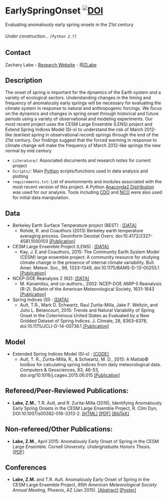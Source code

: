 # EarlySpringOnset [![DOI](https://zenodo.org/badge/118796871.svg)](https://zenodo.org/badge/latestdoi/118796871)
Evaluating anomalously early spring onsets in the 21st century

###### Under construction... ```[Python 2.7]```

## Contact
Zachary Labe - [Research Website](http://sites.uci.edu/zlabe/) - [@ZLabe](https://twitter.com/ZLabe)

## Description
The onset of spring is important for the dynamics of the Earth system and a variety of ecological sectors. Understanding changes in the timing and frequency of anomalously early springs will be necessary for evaluating the climate system in response to natural and anthropogenic forcings. We focus on the dynamics and changes in spring onset through historical and future periods using a variety of observational and modeling experiments. Our most recent project uses the CESM Large Ensemble (LENS) project and Extend Spring Indices Model (SI-x) to understand the risk of March 2012-like (earliest spring in observational record) springs through the end of the 21st century. Our findings suggest that the forced warming in response to climate change will make the frequency of March 2012-like springs the new normal by mid century

+ ```Literature/```: Associated documents and research notes for current project
+ ```Scripts/```: Main [Python](https://www.python.org/) scripts/functions used in data analysis and plotting
+ ```requirements.txt```: List of environments and modules associated with the most recent version of this project. A Python [Anaconda2 Distribution](https://docs.continuum.io/anaconda/) was used for our analysis. Tools including [CDO](https://code.mpimet.mpg.de/projects/cdo) and [NCO](http://nco.sourceforge.net/) were also used for initial data manipulation.

## Data
+ Berkeley Earth Surface Temperature project (BEST) : [[DATA]](http://berkeleyearth.org/data/)
    + Rohde, R. and Coauthors (2013) Berkeley earth temperature averaging process. Geoinform Geostat Overv. doi:10.4172/2327-4581.1000103 [[Publication]](http://www.scitechnol.com/2327-4581/2327-4581-1-103.php)
+ CESM Large Ensemble Project (LENS) : [[DATA]](http://www.cesm.ucar.edu/projects/community-projects/LENS/data-sets.html)
    + Kay, J. E and Coauthors, 2015: The Community Earth System Model (CESM) large ensemble project: A community resource for studying climate change in the presence of internal climate variability. Bull. Amer. Meteor. Soc., 96, 1333–1349, doi:10.1175/BAMS-D-13-00255.1 [[Publication]](http://journals.ametsoc.org/doi/full/10.1175/BAMS-D-13-00255.1)
+ NCEP-DOE Reanalysis 2 (R2): [[DATA]](https://www.esrl.noaa.gov/psd/data/gridded/data.ncep.reanalysis2.html)
    + M. Kanamitsu, and co-authors., 2002: NCEP-DOE AMIP-II Reanalysis (R-2). Bulletin of the American Meteorological Society, 1631-1643 [[Publication]](http://journals.ametsoc.org/doi/abs/10.1175/BAMS-83-11-1631)
+ Spring Indices (SI) : [[DATA]](http://ecrl.eas.cornell.edu/node/11)
    + Ault, T.R., Mark D. Schwartz, Raul Zurita-Milla, Jake F. Weltzin, and Julio L. Betancourt, 2015: Trends and Natural Variability of Spring Onset in the Coterminous United States as Evaluated by a New Gridded Dataset of Spring Indices. J. Climate, 28, 8363–8378, doi:10.1175/JCLI-D-14-00736.1 [[Publication]](https://journals.ametsoc.org/doi/10.1175/JCLI-D-14-00736.1)

## Model
+ Extended Spring Indices Model (SI-x) : [[CODE]](https://github.com/cornell-eas/SI-X)
    + Ault, T. R., Zurita-Milla, R., & Schwartz, M. D., 2015: A Matlab© toolbox for calculating spring indices from daily meteorological data. Computers & Geosciences, 83, 46-53, doi.org/10.1016/j.cageo.2015.06.015 [[Publication]](https://www.sciencedirect.com/science/article/pii/S0098300415001466)

## Refereed/Peer-Reviewed Publications:
+ **Labe, Z.M.**, T.R. Ault, and R. Zurita-Milla (2016), Identifying Anomalously Early Spring Onsets in the CESM Large Ensemble Project, R. Clim Dyn, DOI:10.1007/s00382-016-3313-2. [[HTML]](https://link.springer.com/article/10.1007/s00382-016-3313-2) [[PDF]](http://sites.uci.edu/zlabe/files/2016/08/LabeZM_CDY_2016.pdf) [[BibTeX]](http://sites.uci.edu/zlabe/files/2016/08/CESMspring_2016_bib.pdf)

## Non-refereed/Other Publications:
+ **Labe, Z.M.**, April 2015: Anomalously Early Onset of Spring in the CESM Large Ensemble. Cornell University. *Undergraduate Honors Thesis*. [[PDF]](http://sites.uci.edu/zlabe/files/2015/11/Labe_Thesis2015.pdf)

## Conferences
+ **Labe, Z.M.** and T.R. Ault. Anomalously Early Onset of Spring in the CESM Large Ensemble Project, *95th American Meteorological Society Annual Meeting*, Phoenix, AZ (Jan 2015). [[Abstract]](https://ams.confex.com/ams/95Annual/webprogram/Paper271063.html) [[Poster]](http://sites.uci.edu/zlabe/files/2015/11/Labe2015_AMS.pdf)
